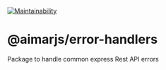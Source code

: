 [![Maintainability](https://api.codeclimate.com/v1/badges/214cb9db05e215675e09/maintainability)](https://codeclimate.com/github/aimarjs/error-handlers/maintainability)

# @aimarjs/error-handlers

Package to handle common express Rest API errors
